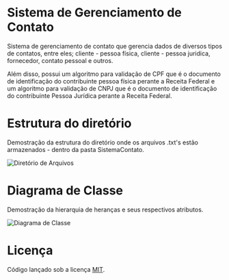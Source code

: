 # Sistema de Gerenciamento de Contato

Sistema de gerenciamento de contato que gerencia dados de diversos tipos de contatos, entre eles; cliente - pessoa física, cliente - pessoa juridica, fornecedor, contato pessoal e outros.

Além disso, possui um algoritmo para validação de CPF que é o documento de identificação do contribuinte pessoa física perante a Receita Federal e um algoritmo para validação de CNPJ que é o documento de identificação do contribuinte Pessoa Jurídica perante a Receita Federal.

# Estrutura do diretório

Demostração da estrutura do diretório onde os arquivos .txt's estão armazenados - dentro da pasta SistemaContato.

![Diretório de Arquivos](https://raw.githubusercontent.com/whoisraibolt/Sistema-de-Gerenciamento-de-Contato/master/Diret%C3%B3rio%20de%20Arquivos.PNG)

# Diagrama de Classe

Demostração da hierarquia de heranças e seus respectivos atributos.

![Diagrama de Classe](https://raw.githubusercontent.com/whoisraibolt/Sistema-de-Gerenciamento-de-Contato/master/Diagrama%20de%20Classe.PNG)

# Licença

Código lançado sob a licença [MIT](https://github.com/whoisraibolt/Sistema-de-Gerenciamento-de-Contato/blob/master/LICENSE "MIT").
